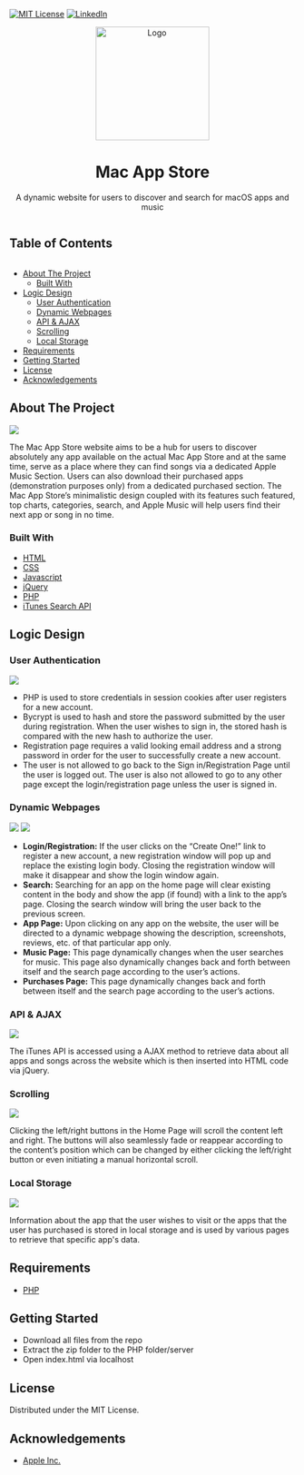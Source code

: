 [![MIT License][license-shield]][license-url]
[![LinkedIn][linkedin-shield]][linkedin-url]
<br>
<p  align='center'><img src='Images/logo.png' alt="Logo" width="200" height="200"></p>
<h1 align='center' > Mac App Store</h1>
<p align='center'>A dynamic website for users to discover and search for macOS apps and music</p>
<summary><h2 style="display: inline-block">Table of Contents</h2></summary>

- [About The Project](#about)
    - [Built With](#built)
- [Logic Design](#logic)
    - [User Authentication](#l1)
    - [Dynamic Webpages](#l2)
    - [API & AJAX](#l3)
    - [Scrolling](#l4)
    - [Local Storage](#l5)
- [Requirements](#req)
- [Getting Started](#start)
- [License](#license)
- [Acknowledgements](#ack)

<h2 id='about'>About The Project</h2>
<img src='Screenshots/home.png'>
<p>The Mac App Store website aims to be a hub for users to discover absolutely any app available on the actual Mac App Store and at the same time, serve as a place where they can find songs via a dedicated Apple Music Section. Users can also download their purchased apps (demonstration purposes only) from a dedicated purchased section. The Mac App Store’s minimalistic design coupled with its features such featured, top charts, categories, search, and Apple Music will help users find their next app or song in no time.
</p>

<h3 id='built'>Built With</h3>

* [HTML](https://html.com)
* [CSS](https://developer.mozilla.org/en-US/docs/Web/CSS)
* [Javascript](https://www.javascript.com)
* [jQuery](https://jquery.com)
* [PHP](https://www.php.net)
* [iTunes Search API](https://affiliate.itunes.apple.com/resources/documentation/itunes-store-web-service-search-api/)

<h2 id='logic'>Logic Design</h2>
<h3 id='l1'>User Authentication</h3>
<img src='Screenshots/login.png'>
<ul>
  <li>PHP is used to store credentials in session cookies after user registers for a new account.</li>
  <li>Bycrypt is used to hash and store the password submitted by the user during registration. When the user wishes to sign in, the stored hash is compared with the new hash to authorize the user.</li>
  <li>Registration page requires a valid looking email address and a strong password in order for the user to successfully create a new account.</li>
  <li>The user is not allowed to go back to the Sign in/Registration Page until the user is logged out. The user is also not allowed to go to any other page except the login/registration page unless the user is signed in.</li>
</ul>
<h3 id='l2'>Dynamic Webpages</h3>
<img src='Screenshots/app.png'>
<img src='Screenshots/music.png'>
<ul>
  <li><b>Login/Registration:</b> If the user clicks on the “Create One!” link to register a new account, a new registration window will pop up and replace the existing login body. Closing the registration window will make it disappear and show the login window again.
  </li>
  <li>
   <b>Search:</b> Searching for an app on the home page will clear existing content in the body and show the app (if found) with a link to the app’s page. Closing the search window will bring the user back to the previous screen.
  </li>
  <li>
    <b>App Page:</b> Upon clicking on any app on the website, the user will be directed to a dynamic webpage showing the description, screenshots, reviews, etc. of that particular app only.
  </li>
  <li>
     <b>Music Page:</b> This page dynamically changes when the user searches for music. This page also dynamically changes back and forth between itself and the search page according to the user’s actions.
  </li>
  <li><b>Purchases Page:</b> This page dynamically changes back and forth between itself and the search page according to the user’s actions.</li>
</ul>
<h3 id='l3'>API & AJAX</h3>
<img src='Screenshots/search.png'>
<p>The iTunes API is accessed using a AJAX method to retrieve data about all apps and songs across the website which is then inserted into HTML code via jQuery.
</p>
<h3 id='l4'>Scrolling</h3>
<img src='Screenshots/home-scroll.png'>
<p>Clicking the left/right buttons in the Home Page will scroll the content left and right. The buttons will also seamlessly fade or reappear according to the content’s position which can be changed by either clicking the left/right button or even initiating a manual horizontal scroll.</p>
<h3 id='l5'>Local Storage</h3>
<img src='Screenshots/purchased.png'>
<p>Information about the app that the user wishes to visit or the apps that the user has purchased is stored in local storage and is used by various pages to retrieve that specific app's data.</p>
<h2 id='req'>Requirements</h2>

* [PHP](http://php.net)

<h2 id='start'>Getting Started</h2>

* Download all files from the repo
* Extract the zip folder to the PHP folder/server
* Open index.html via localhost</li>

</p>
<h2 id='license'>License</h2>
<p>Distributed under the MIT License.</p>

<h2 id='ack'>Acknowledgements</h2>

* [Apple Inc.](http://apple.com)

[license-shield]: https://img.shields.io/github/license/othneildrew/Best-README-Template.svg?style=for-the-badge
[license-url]: https://github.com/i0nics/mac-app-store/blob/main/LICENSE
[linkedin-shield]: https://img.shields.io/badge/-LinkedIn-black.svg?style=for-the-badge&logo=linkedin&colorB=555
[linkedin-url]: https://linkedin.com/in/bikramce
